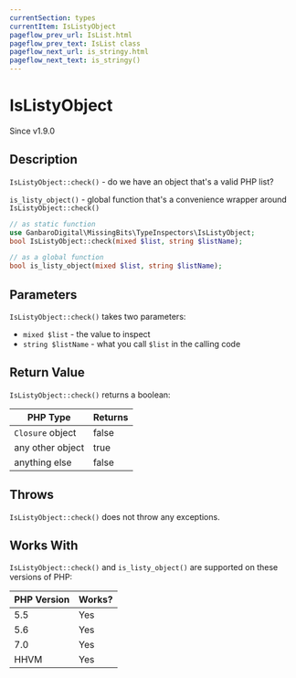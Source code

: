 ```yaml
---
currentSection: types
currentItem: IsListyObject
pageflow_prev_url: IsList.html
pageflow_prev_text: IsList class
pageflow_next_url: is_stringy.html
pageflow_next_text: is_stringy()
---
```


# IsListyObject

<div class="callout info" markdown="1">
Since v1.9.0
</div>

## Description

`IsListyObject::check()` - do we have an object that's a valid PHP list?

`is_listy_object()` - global function that's a convenience wrapper around `IsListyObject::check()`

```php
// as static function
use GanbaroDigital\MissingBits\TypeInspectors\IsListyObject;
bool IsListyObject::check(mixed $list, string $listName);

// as a global function
bool is_listy_object(mixed $list, string $listName);
```

## Parameters

`IsListyObject::check()` takes two parameters:

* `mixed $list` - the value to inspect
* `string $listName` - what you call `$list` in the calling code

## Return Value

`IsListyObject::check()` returns a boolean:

PHP Type | Returns
---------|--------
`Closure` object | false
any other object | true
anything else | false

## Throws

`IsListyObject::check()` does not throw any exceptions.

## Works With

`IsListyObject::check()` and `is_listy_object()` are supported on these versions of PHP:

PHP Version | Works?
------------|-------
5.5 | Yes
5.6 | Yes
7.0 | Yes
HHVM | Yes

